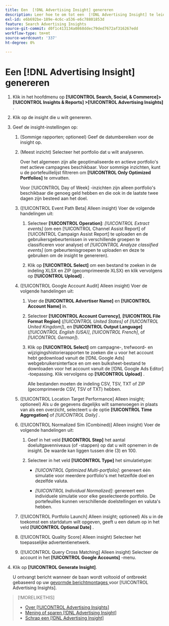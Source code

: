```yaml
---
title: Een  [!DNL Advertising Insight] genereren
description: Leer hoe te om tot een  [!DNL Advertising Insight] te leiden.
exl-id: e6b692be-189e-4c6c-a536-e6c78801853d
feature: Search Advertising Insights
source-git-commit: d0f1c413134a0868ddec79ded7672af316267edd
workflow-type: tm+mt
source-wordcount: '337'
ht-degree: 0%

---
```


# Een [!DNL Advertising Insight] genereren

1. Klik in het hoofdmenu op **[!UICONTROL Search, Social, & Commerce]> [!UICONTROL Insights & Reports] >[!UICONTROL Advertising Insights]** .

2. Klik op de insight die u wilt genereren.

3. Geef de insight-instellingen op:

   1. (Sommige rapporten; optioneel) Geef de datumbereiken voor de insight op.

   2. (Meest inzicht) Selecteer het portfolio dat u wilt analyseren.

      Over het algemeen zijn alle geoptimaliseerde en actieve portfolio&#39;s met actieve campagnes beschikbaar. Voor sommige inzichten, kunt u de portefeuillelijst filtreren om **[!UICONTROL Only Optimized Portfolios]** te omvatten.

      Voor [!UICONTROL Day of Week] -inzichten zijn alleen portfolio&#39;s beschikbaar die genoeg geld hebben en die ook in de laatste twee dagen zijn besteed aan het doel.

   3. ([!UICONTROL Event Path Beta] Alleen insight) Voer de volgende handelingen uit:

      1. Selecteer **[!UICONTROL Operation]**: *[!UICONTROL Extract events]* (om een [!UICONTROL Channel Assist Report] of [!UICONTROL Campaign Assist Report] te uploaden en de gebruikersgebeurtenissen in verschillende groepen te classificeren voor analyse) of *[!UICONTROL Analyze classified events]* (om gebeurtenisgroepen te uploaden en deze te gebruiken om de insight te genereren).

      1. Klik op **[!UICONTROL Select]** om een bestand te zoeken in de indeling XLSX en ZIP (gecomprimeerde XLSX) en klik vervolgens op **[!UICONTROL Upload]** .

   4. ([!UICONTROL Google Account Audit] Alleen insight) Voer de volgende handelingen uit:

      1. Voer de **[!UICONTROL Advertiser Name]** en **[!UICONTROL Account Name]** in.

      1. Selecteer **[!UICONTROL Account Currency]**, **[!UICONTROL File Format Region]** (*[!UICONTROL United States]* of *[!UICONTROL United Kingdom]*), en **[!UICONTROL Output Language]** (*[!UICONTROL English (USA)]*, *[!UICONTROL French]*, of *[!UICONTROL German]*).

      1. Klik op **[!UICONTROL Select]** om campagne-, trefwoord- en wijzigingshistorierapporten te zoeken die u voor het account hebt gedownload vanuit de [!DNL Google Ads] webgebruikersinterface en om een bulksheet-bestand te downloaden voor het account vanuit de [!DNL Google Ads Editor] -toepassing. Klik vervolgens op **[!UICONTROL Upload]** .

         Alle bestanden moeten de indeling CSV, TSV, TXT of ZIP (gecomprimeerde CSV, TSV of TXT) hebben.

   5. ([!UICONTROL Location Target Performance] Alleen insight; optioneel) Als u de gegevens dagelijks wilt samenvoegen in plaats van als een overzicht, selecteert u de optie **[!UICONTROL Time Aggregation]** of *[!UICONTROL Daily]* .

   6. ([!UICONTROL Normalized Sim (Combined)] Alleen insight) Voer de volgende handelingen uit:

      1. Geef in het veld **[!UICONTROL Step]** het aantal doeluitgavenniveaus (of -stappen) op dat u wilt opnemen in de insight. De waarde kan liggen tussen drie (3) en 100.

      1. Selecteer in het veld **[!UICONTROL Type]** het simulatietype:

         * *[!UICONTROL Optimized Multi-portfolio]*: genereert één simulatie voor meerdere portfolio&#39;s met hetzelfde doel en dezelfde valuta.

         * *[!UICONTROL Individual Normalized]*: genereert een individuele simulatie voor elke geselecteerde portfolio. De portefeuilles kunnen verschillende doelstellingen en valuta&#39;s hebben.

   7. ([!UICONTROL Portfolio Launch] Alleen insight; optioneel) Als u in de toekomst een startdatum wilt opgeven, geeft u een datum op in het veld **[!UICONTROL Optional Date]** .

   8. ([!UICONTROL Quality Score] Alleen insight) Selecteer het toepasselijke advertentienetwerk.

   9. ([!UICONTROL Query Cross Matching] Alleen insight) Selecteer de account in het **[!UICONTROL Google Accounts]** -menu.

4. Klik op **[!UICONTROL Generate Insight]**.

   U ontvangt bericht wanneer de baan wordt voltooid of ontbreekt gebaseerd op uw [ gevormde berichtmontages ](/help/search-social-commerce/notifications/notification-edit.md) voor [!UICONTROL Advertising Insights].

>[!MORELIKETHIS]
>
>* [ Over [!UICONTROL Advertising Insights]](insight-about.md)
>* [ Mening of sparen  [!DNL Advertising Insight]](insight-view-save.md)
>* [ Schrap een  [!DNL Advertising Insight]](insight-delete.md)
